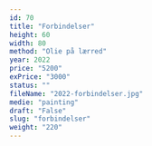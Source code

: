 ```yaml
---
id: 70
title: "Forbindelser"
height: 60
width: 80
method: "Olie på lærred"
year: 2022
price: "5200"
exPrice: "3000"
status: ""
fileName: "2022-forbindelser.jpg"
medie: "painting"
draft: "False"
slug: "forbindelser"
weight: "220"
---
```

